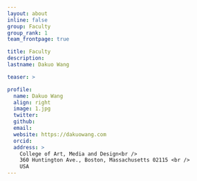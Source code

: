 ```yaml
---
layout: about
inline: false
group: Faculty
group_rank: 1
team_frontpage: true

title: Faculty
description:
lastname: Dakuo Wang

teaser: >

profile:
  name: Dakuo Wang
  align: right
  image: 1.jpg
  twitter:
  github:
  email:
  website: https://dakuowang.com
  orcid:
  address: >
    College of Art, Media and Design<br />
    360 Huntington Ave., Boston, Massachusetts 02115 <br />
    USA
---
```

